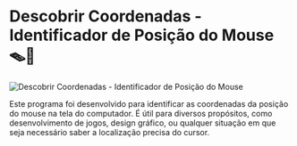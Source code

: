 # Descobrir Coordenadas - Identificador de Posição do Mouse 🪤🐀

![Descobrir Coordenadas - Identificador de Posição do Mouse](https://i.pinimg.com/236x/41/8c/e6/418ce613a878307bbc7c81a987349ea8.jpg)

Este programa foi desenvolvido para identificar as coordenadas da posição do mouse na tela do computador. É útil para diversos propósitos, como desenvolvimento de jogos, design gráfico, ou qualquer situação em que seja necessário saber a localização precisa do cursor.
 
